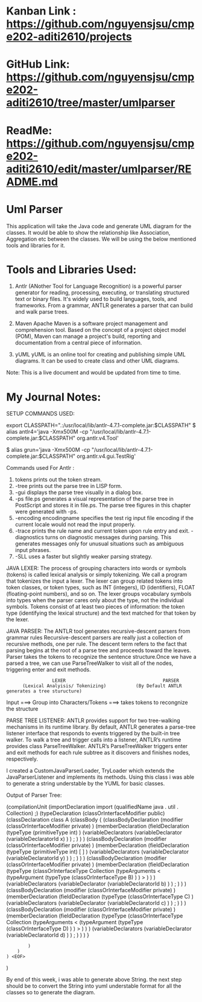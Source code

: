 # Kanban Link : https://github.com/nguyensjsu/cmpe202-aditi2610/projects
# GitHub Link: https://github.com/nguyensjsu/cmpe202-aditi2610/tree/master/umlparser
# ReadMe: https://github.com/nguyensjsu/cmpe202-aditi2610/edit/master/umlparser/README.md

# Uml Parser

This application will take the Java code and generate UML diagram for the classes. It would be able to show the relationship like Association, Aggregation etc between the classes. We will be using the below mentioned tools and libraries for it.

# Tools and Libraries Used:

1. Antlr
(ANother Tool for Language Recognition) is a powerful parser generator for reading, processing, executing, or translating structured text or binary files. It's widely used to build languages, tools, and frameworks. From a grammar, ANTLR generates a parser that can build and walk parse trees.

2. Maven
Apache Maven is a software project management and comprehension tool. Based on the concept of a project object model (POM), Maven can manage a project's build, reporting and documentation from a central piece of information.

3. yUML
yUML is an online tool for creating and publishing simple UML diagrams. It can be used to create class and other UML diagrams. 

Note: This is a live document and would be updated from time to time.


# My Journal Notes:

SETUP COMMANDS USED:

  export CLASSPATH=".:/usr/local/lib/antlr-4.7.1-complete.jar:$CLASSPATH"
 $ alias antlr4='java -Xmx500M -cp "/usr/local/lib/antlr-4.7.1-complete.jar:$CLASSPATH" org.antlr.v4.Tool'

$ alias grun='java -Xmx500M -cp "/usr/local/lib/antlr-4.7.1-complete.jar:$CLASSPATH" org.antlr.v4.gui.TestRig'

Commands used For Antlr :

1. tokens prints out the token stream.
2. -tree prints out the parse tree in LISP form.
3. -gui displays the parse tree visually in a dialog box.
4. -ps file.ps generates a visual representation of the parse tree in PostScript and stores it in file.ps. The parse tree figures in this chapter were generated with -ps.
5. -encoding encodingname specifies the test rig input file encoding if the current locale would not read the input properly. 
6. -trace prints the rule name and current token upon rule entry and exit. -diagnostics turns on diagnostic messages during parsing. This generates messages only for unusual situations such as ambiguous input phrases.
7. -SLL uses a faster but slightly weaker parsing strategy.

JAVA LEXER: The process of grouping characters into words or symbols (tokens) is called lexical analysis or simply tokenizing. We call a program that tokenizes the input a lexer. The lexer can group related tokens into token classes, or token types, such as INT (integers), ID (identifiers), FLOAT (floating-point numbers), and so on. The lexer groups vocabulary symbols into types when the parser cares only about the type, not the individual symbols. Tokens consist of at least two pieces of information: the token type (identifying the lexical structure) and the text matched for that token by the lexer.

JAVA PARSER: The ANTLR tool generates recursive-descent parsers from grammar rules  Recursive-descent parsers are really just a collection of recursive methods, one per rule. The descent term refers to the fact that parsing begins at the root of a parse tree and proceeds toward the leaves. Parser takes the tokens to recognize the sentence structure.Once we have a parsed a tree, we can use ParseTreeWalker to visit all of the nodes, triggering enter and exit methods.


                     LEXER                                    PARSER
          (Lexical Analyisis/ Tokenizing)           (By Default ANTLR generates a tree sturucture)
Input ===> Group into Characters/Tokens          ===>           takes tokens to recongnize the structure


PARSE TREE LISTENER: ANTLR provides support for two tree-walking mechanisms in its runtime library. By default, ANTLR generates a parse-tree listener interface that responds to events triggered by the built-in tree walker. To walk a tree and trigger calls into a listener, ANTLR’s runtime provides class ParseTreeWalker. ANTLR’s ParseTreeWalker triggers enter and exit methods for each rule subtree as it discovers and finishes nodes, respectively.

I created a CustomJavaParserLoader, TryLoader which extends the JavaParserListener and implements its methods. Using this class i was able to generate a string understable by the YUML for basic classes.


Output of Parser Tree:


(compilationUnit 
	(importDeclaration import 
		(qualifiedName java . util . Collection) 
	;) 
	(typeDeclaration 
		(classOrInterfaceModifier public) 
		(classDeclaration class A 
			(classBody { 
				(classBodyDeclaration 
					(modifier 
						(classOrInterfaceModifier private)
					) 
					(memberDeclaration 
						(fieldDeclaration 
							(typeType 
								(primitiveType int)
							) 
							(variableDeclarators 
								(variableDeclarator 
									(variableDeclaratorId x)
								)
							) ;
						)
					)
				) 
				(classBodyDeclaration 
					(modifier 
						(classOrInterfaceModifier private)
					) 
					(memberDeclaration 
						(fieldDeclaration 
							(typeType 
								(primitiveType int) [ ]
							) 
							(variableDeclarators 
								(variableDeclarator 
									(variableDeclaratorId y)
								)
							) ;
						)
					)
				) 
				(classBodyDeclaration 
					(modifier 
						(classOrInterfaceModifier private)
					)
					(memberDeclaration 
						(fieldDeclaration
							(typeType
							 	(classOrInterfaceType Collection 
							 	 	(typeArguments < 
							 	 		(typeArgument 
							 	 			(typeType 
							 	 				(classOrInterfaceType B)
							 	 			)
							 	 		) >
							 	 	)
							 	)
							) 
							(variableDeclarators 
								(variableDeclarator 
									(variableDeclaratorId b)
								)
							) ;
						)
					)
				) 
				(classBodyDeclaration 
					(modifier 
						(classOrInterfaceModifier private)
					) 
					(memberDeclaration 
						(fieldDeclaration 
							(typeType 
								(classOrInterfaceType C)
							) 
							(variableDeclarators 
								(variableDeclarator 
									(variableDeclaratorId c)
								)
							) ;
						)
					)
				) 
				(classBodyDeclaration 
					(modifier 
						(classOrInterfaceModifier private)
					) 
					(memberDeclaration 
						(fieldDeclaration 
							(typeType 
								(classOrInterfaceType Collection 
									(typeArguments < 
										(typeArgument 
											(typeType 
												(classOrInterfaceType D)
											)
										) >
									)
								)
							) 
							(variableDeclarators 
								(variableDeclarator 
									(variableDeclaratorId d)
								)
							) ;
						)
					)
				) }

			)
		)
	) <EOF>
)

By end of this week, i was able to generate above String. the next step should be to convert the String into yuml understable format for all the classes so to generate the diagram. 







